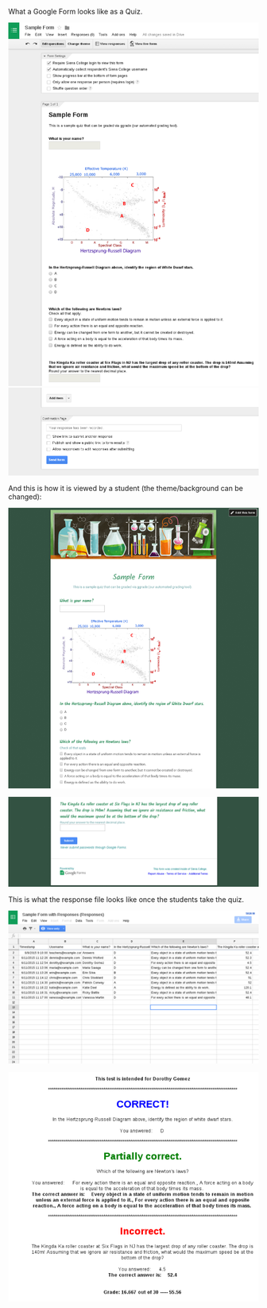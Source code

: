 What a Google Form looks like as a Quiz.

![Sample Google Form for a Quiz](https://github.com/mattbellis/ggrade/blob/master/images/SampleTestScreenshot.png)
![Sample Google Form for a Quiz](https://github.com/mattbellis/ggrade/blob/master/images/SampleTestScreenshot2.png)

And this is how it is viewed by a student (the theme/background can be changed):

![Sample Google Form viewed as a "Live Form"](https://github.com/mattbellis/ggrade/blob/master/images/SampleTestScreenshotLiveForm.png)

![Sample Google Form viewed as a "Live Form"](https://github.com/mattbellis/ggrade/blob/master/images/SampleTestScreenshotLiveForm2.png)

This is what the response file looks like once the students take the quiz.

![This is what the response file looks like once the students take the quiz.](https://github.com/mattbellis/ggrade/blob/master/images/SampleTestResponses.png)

![This is what a sample email to a student would look like.](https://github.com/mattbellis/ggrade/blob/master/images/SampleTestEmail.png)
